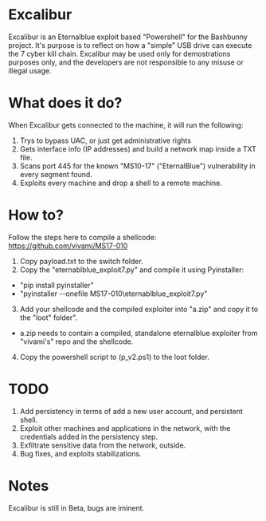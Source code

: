 # Excalibur
Excalibur is an Eternalblue exploit based "Powershell" for the Bashbunny project.
It's purpose is to reflect on how a "simple" USB drive can execute the 7 cyber kill chain.
Excalibur may be used only for demostrations purposes only, and the developers are not responsible to any misuse or illegal usage.



# What does it do?
When Excalibur gets connected to the machine, it will run the following:

1. Trys to bypass UAC, or just get administrative rights
2. Gets interface info (IP addresses) and build a network map inside a TXT file.
3. Scans port 445 for the known "MS10-17" ("EternalBlue") vulnerability in every segment found.
4. Exploits every machine and drop a shell to a remote machine.


# How to?
Follow the steps here to compile a shellcode:
https://github.com/vivami/MS17-010

1. Copy payload.txt to the switch folder.
2. Copy the "eternablblue_exploit7.py" and compile it using Pyinstaller:
* "pip install pyinstaller"
* "pyinstaller --onefile MS17-010\eternablblue_exploit7.py"

3. Add your shellcode and the compiled exploiter into "a.zip" and copy it to the "loot" folder".
* a.zip needs to contain a compiled, standalone eternalblue exploiter from "vivami's" repo and the shellcode.

4. Copy the powershell script to (p_v2.ps1) to the loot folder.


# TODO
1. Add persistency in terms of add a new user account, and persistent shell.
2. Exploit other machines and applications in the network, with the credentials added in the persistency step.
3. Exfiltrate sensitive data from the network, outside.
4. Bug fixes, and exploits stabilizations.


# Notes
Excalibur is still in Beta, bugs are iminent.
